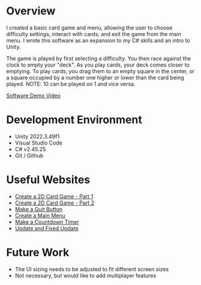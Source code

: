# Overview

I created a basic card game and menu, allowing the user to choose difficulty settings, interact with cards, and exit the game from the main menu. I wrote this software as an expansion to my C# skills and an intro to Unity.

The game is played by first selecting a difficulty. You then race against the clock to empty your "deck". As you play cards, your deck comes closer to emptying.
To play cards, you drag them to an empty square in the center, or a square occupied by a number one higher or lower than the card being played. NOTE: 10 can be played on 1 and vice versa.

[Software Demo Video](https://www.youtube.com/watch?v=RYEm3s5pYDc)

# Development Environment

- Unity 2022.3.49f1
- Visual Studio Code
- C# v2.45.25
- Git / Github

# Useful Websites

- [Create a 2D Card Game - Part 1](https://www.youtube.com/watch?v=0-dUB52eEMk)
- [Create a 2D Card Game - Part 2](https://www.youtube.com/watch?v=eo6-FIT3G0M)
- [Make a Quit Button](https://www.youtube.com/watch?v=2BdgUgh_yxA)
- [Create a Main Menu](https://www.youtube.com/watch?v=DX7HyN7oJjE&t=3s)
- [Make a Countdown Timer](https://www.youtube.com/watch?v=POq1i8FyRyQ)
- [Update and Fixed Update](https://www.youtube.com/watch?v=u42aWzAIAqg)

# Future Work

- The UI sizing needs to be adjusted to fit different screen sizes
- Not necessary, but would like to add multiplayer features
